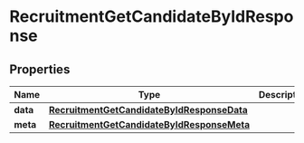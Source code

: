 

# RecruitmentGetCandidateByIdResponse


## Properties

| Name | Type | Description | Notes |
|------------ | ------------- | ------------- | -------------|
|**data** | [**RecruitmentGetCandidateByIdResponseData**](RecruitmentGetCandidateByIdResponseData.md) |  |  [optional] |
|**meta** | [**RecruitmentGetCandidateByIdResponseMeta**](RecruitmentGetCandidateByIdResponseMeta.md) |  |  [optional] |



